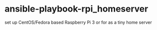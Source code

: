 # ansible-playbook-rpi_homeserver
set up CentOS/Fedora based Raspberry Pi 3 or for as a tiny home server
